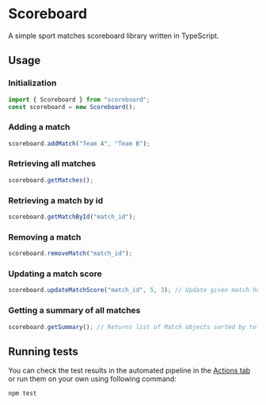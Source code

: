 # Scoreboard

A simple sport matches scoreboard library written in TypeScript.

## Usage

### Initialization

```typescript
import { Scoreboard } from "scoreboard";
const scoreboard = new Scoreboard();
```

### Adding a match

```typescript
scoreboard.addMatch("Team A", "Team B");
```
### Retrieving all matches

```typescript
scoreboard.getMatches();
```

### Retrieving a match by id

```typescript
scoreboard.getMatchById("match_id");
```

### Removing a match

```typescript
scoreboard.removeMatch("match_id");
```

### Updating a match score

```typescript
scoreboard.updateMatchScore("match_id", 5, 3); // Update given match home score to 5 and away score to 3
```

### Getting a summary of all matches

```typescript
scoreboard.getSummary(); // Returns list of Match objects sorted by total score and then by the latest start date
```

## Running tests

You can check the test results in the automated pipeline in the [Actions tab](https://github.com/piotr-witan/scoreboard/actions/workflows/test.yml) or run them on your own using following command:
```bash 
npm test
```